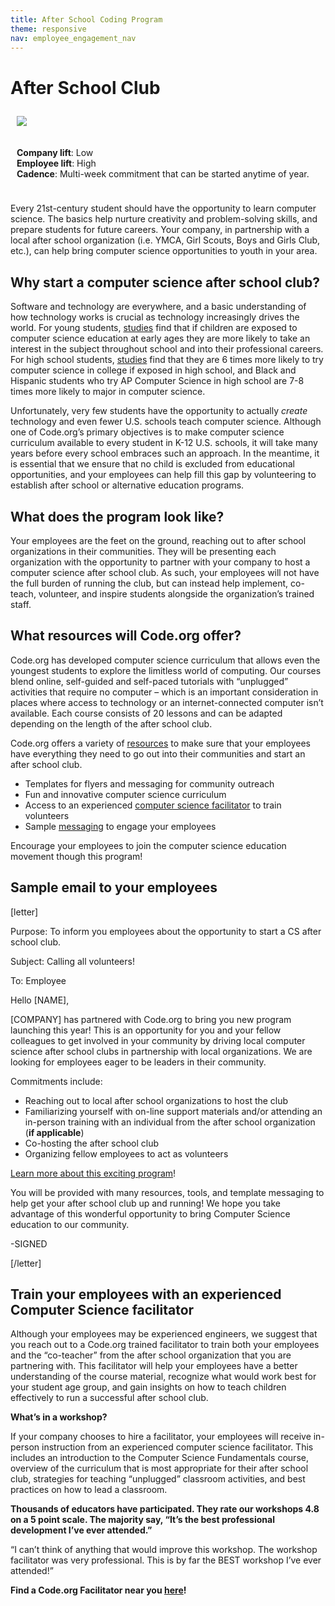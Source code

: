 ```yaml
---
title: After School Coding Program
theme: responsive
nav: employee_engagement_nav
---
```


# After School Club

<div class="col-50" style="float:left; padding:10px">

 <img src="/images/employee-engagement/after-school-kid.jpg" style="max-width: 100%">
</div>

<div class="col-50" style="float:left; padding:10px">

 <strong>Company lift</strong>: Low<br>
 <strong>Employee lift</strong>: High<br>
 <strong>Cadence</strong>: Multi-week commitment that can be started anytime of year.
 
</div>

<div style="clear: both;"></div>

Every 21st-century student should have the opportunity to learn computer science. The basics help nurture creativity and problem-solving skills, and prepare students for future careers. Your company, in partnership with a local after school organization (i.e. YMCA, Girl Scouts, Boys and Girls Club, etc.), can help bring computer science opportunities to youth in your area.

## Why start a computer science after school club?

Software and technology are everywhere, and a basic understanding of how technology works is crucial as technology increasingly drives the world. For young students, <a href="http://successfulstemeducation.org/resources/nurturing-stem-skills-young-learners-prek%E2%80%933" target="_blank">studies</a> find that if children are exposed to computer science education at early ages they are more likely to take an interest in the subject throughout school and into their professional careers. For high school students, <a href="http://research.collegeboard.org/sites/default/files/publications/2012/7/researchreport-2007-4-ap-students-college-analysis-five-year-academic-careers.pdf" target="_blank">studies</a> find that they are 6 times more likely to try computer science in college if exposed in high school, and Black and Hispanic students who try AP Computer Science in high school are 7-8 times more likely to major in computer science.

Unfortunately, very few students have the opportunity to actually *create* technology and even fewer U.S. schools teach computer science. Although one of Code.org’s primary objectives is to make computer science curriculum available to every student in K-12 U.S. schools, it will take many years before every school embraces such an approach. In the meantime, it is essential that we ensure that no child is excluded from educational opportunities, and your employees can help fill this gap by volunteering to establish after school or alternative education programs.

## What does the program look like?

Your employees are the feet on the ground, reaching out to after school organizations in their communities. They will be presenting each organization with the opportunity to partner with your company to host a computer science after school club. As such, your employees will not have the full burden of running the club, but can instead help implement, co-teach, volunteer, and inspire students alongside the organization’s trained staff.

## What resources will Code.org offer?

Code.org has developed computer science curriculum that allows even the youngest students to explore the limitless world of computing. Our courses blend online, self-guided and self-paced tutorials with “unplugged” activities that require no computer – which is an important consideration in places where access to technology or an internet-connected computer isn’t available. Each course consists of 20 lessons and can be adapted depending on the length of the after school club. 

Code.org offers a variety of [resources](/volunteer/after-school-1) to make sure that your employees have everything they need to go out into their communities and start an after school club. 

* Templates for flyers and messaging for community outreach
* Fun and innovative computer science curriculum
* Access to an experienced [computer science facilitator](#facilitator) to train volunteers
* Sample [messaging](#email) to engage your employees

Encourage your employees to join the computer science education movement though this program!

<a name="email"></a>
## Sample email to your employees
[letter]

Purpose: To inform you employees about the opportunity to start a CS after school club.

Subject: Calling all volunteers!

To: Employee

Hello [NAME],

[COMPANY] has partnered with Code.org to bring you new program launching this year! This is an opportunity for you and your fellow colleagues to get involved in your community by driving local computer science after school clubs in partnership with local organizations. We are looking for employees eager to be leaders in their community.

Commitments include:

* Reaching out to local after school organizations to host the club
* Familiarizing yourself with on-line support materials and/or attending an in-person training with an individual from the after school organization (**if applicable**)
* Co-hosting the after school club
* Organizing fellow employees to act as volunteers

[Learn more about this exciting program](https://code.org/volunteer/after-school-1)!

You will be provided with many resources, tools, and template messaging to help get your after school club up and running! We hope you take advantage of this wonderful opportunity to bring Computer Science education to our community.

-SIGNED

[/letter]

<a name="facilitator"></a>
## Train your employees with an experienced Computer Science facilitator

Although your employees may be experienced engineers, we suggest that you reach out to a Code.org trained facilitator to train both your employees and the “co-teacher” from the after school organization that you are partnering with. This facilitator will help your employees have a better understanding of the course material, recognize what would work best for your student age group, and gain insights on how to teach children effectively to run a successful after school club.

**What’s in a workshop?**

If your company chooses to hire a facilitator, your employees will receive in-person instruction from an experienced computer science facilitator. This includes an introduction to the Computer Science Fundamentals course, overview of the curriculum that is most appropriate for their after school club, strategies for teaching “unplugged” classroom activities, and best practices on how to lead a classroom.

**Thousands of educators have participated. They rate our workshops 4.8 on a 5 point scale. The majority say, “It’s the best professional development I’ve ever attended.”**

“I can’t think of anything that would improve this workshop. The workshop facilitator was very professional. This is by far the BEST workshop I’ve ever attended!”

**Find a Code.org Facilitator near you [here](/educate/professional-learning/cs-fundamentals-directory)!**
